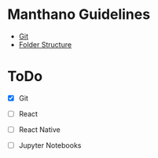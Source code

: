 # Manthano Guidelines

- [Git](/1_Git)
- [Folder Structure](/2_Folder-Structure)


# ToDo
- [x] Git
- [ ] React
- [ ] React Native
- [ ] Jupyter Notebooks

